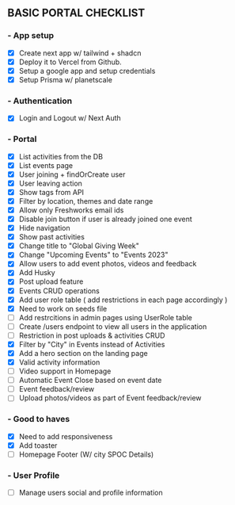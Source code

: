 ## BASIC PORTAL CHECKLIST

### - App setup

- [x] Create next app w/ tailwind + shadcn
- [x] Deploy it to Vercel from Github.
- [x] Setup a google app and setup credentials
- [x] Setup Prisma w/ planetscale

### - Authentication

- [x] Login and Logout w/ Next Auth

### - Portal

- [x] List activities from the DB
- [x] List events page
- [x] User joining + findOrCreate user
- [x] User leaving action
- [x] Show tags from API
- [x] Filter by location, themes and date range
- [x] Allow only Freshworks email ids
- [x] Disable join button if user is already joined one event
- [x] Hide navigation
- [x] Show past activities
- [x] Change title to "Global Giving Week"
- [x] Change "Upcoming Events" to "Events 2023"
- [x] Allow users to add event photos, videos and feedback
- [x] Add Husky
- [x] Post upload feature
- [x] Events CRUD operations
- [x] Add user role table ( add restrictions in each page accordingly )
- [x] Need to work on seeds file
- [ ] Add restrcitions in admin pages using UserRole table
- [ ] Create /users endpoint to view all users in the application
- [ ] Restriction in post uploads & activities CRUD
- [x] Filter by "City" in Events instead of Activities
- [x] Add a hero section on the landing page
- [x] Valid activity information
- [ ] Video support in Homepage
- [ ] Automatic Event Close based on event date
- [ ] Event feedback/review
- [ ] Upload photos/videos as part of Event feedback/review

### - Good to haves

- [x] Need to add responsiveness
- [x] Add toaster
- [ ] Homepage Footer (W/ city SPOC Details)

### - User Profile

- [ ] Manage users social and profile information
